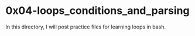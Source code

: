 # 0x04-loops_conditions_and_parsing

In this directory, I will post practice files for learning loops in bash.